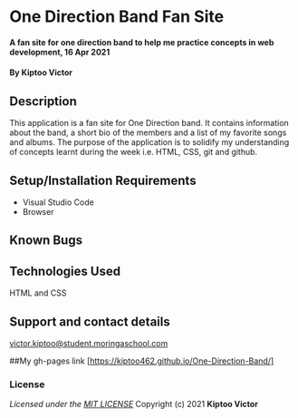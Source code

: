 # One Direction Band Fan Site
#### A fan site for one direction band to help me practice concepts in web development, 16 Apr 2021
#### By **Kiptoo Victor**
## Description

This application is a fan site for One Direction band. It contains information about the band, a short bio of the members and a list of my favorite songs and albums. The purpose of the application is to solidify my understanding of concepts learnt during the week i.e. HTML, CSS, git and github.
## Setup/Installation Requirements
* Visual Studio Code
* Browser
## Known Bugs

## Technologies Used
HTML and CSS
## Support and contact details
victor.kiptoo@student.moringaschool.com

##My gh-pages link
[https://kiptoo462.github.io/One-Direction-Band/]
### License
*Licensed under the [MIT LICENSE](LICENSE.txt)*
Copyright (c) 2021 **Kiptoo Victor**
  
